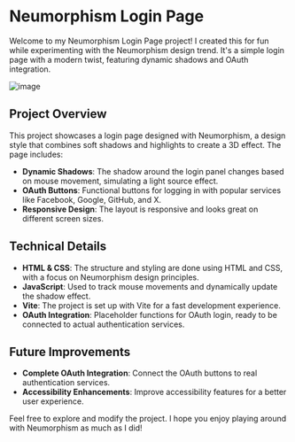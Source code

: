 # Neumorphism Login Page

Welcome to my Neumorphism Login Page project! I created this for fun while experimenting with the Neumorphism design trend. It's a simple login page with a modern twist, featuring dynamic shadows and OAuth integration.

![image](https://github.com/user-attachments/assets/b53bea30-84fe-4f20-b8bc-3a4b3abbd752)


## Project Overview

This project showcases a login page designed with Neumorphism, a design style that combines soft shadows and highlights to create a 3D effect. The page includes:

- **Dynamic Shadows**: The shadow around the login panel changes based on mouse movement, simulating a light source effect.
- **OAuth Buttons**: Functional buttons for logging in with popular services like Facebook, Google, GitHub, and X.
- **Responsive Design**: The layout is responsive and looks great on different screen sizes.

## Technical Details

- **HTML & CSS**: The structure and styling are done using HTML and CSS, with a focus on Neumorphism design principles.
- **JavaScript**: Used to track mouse movements and dynamically update the shadow effect.
- **Vite**: The project is set up with Vite for a fast development experience.
- **OAuth Integration**: Placeholder functions for OAuth login, ready to be connected to actual authentication services.

## Future Improvements

- **Complete OAuth Integration**: Connect the OAuth buttons to real authentication services.
- **Accessibility Enhancements**: Improve accessibility features for a better user experience.

Feel free to explore and modify the project. I hope you enjoy playing around with Neumorphism as much as I did!
